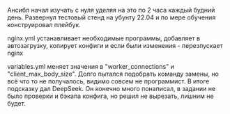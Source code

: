 Ансибл начал изучать с нуля уделяя на это по 2 часа каждый будний день.
Развернул тестовый стенд на убунту 22.04 и по мере обучения конструировал плейбук.

nginx.yml устанавливает необходимые программы, добавляет в автозагрузку, копирует конфиги и если были изменения - перезпускает nginx

variables.yml меняет значения в "worker_connections" и "client_max_body_size". Долго пытался подобрать команду замены, но всё что то не получалось, видимо совсем не программист. В итоге подсказку дал DeepSeek. Он конечно много понаписал, в задании не было проверки и бэкапа конфига, но решил не вырезать, лишним не будет.


